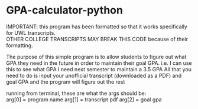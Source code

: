 # GPA-calculator-python

IMPORTANT: this program has been formatted so that it works specifically for UWL transcripts.   
OTHER COLLEGE TRANSCRIPTS MAY BREAK THIS CODE because of their formatting. 

The purpose of this simple program is to allow students to figure out what GPA they need in the future in order to maintain their goal GPA. i.e. I can use this to see what GPA I need next semester to maintain a 3.5 GPA
All that you need to do is input your unofficial transcript (downloaded as a PDF) and goal GPA and the program will figure out the rest

running from terminal, these are what the args should be:   
arg[0] = program name
arg[1] = transcript pdf 
arg[2] = goal gpa
